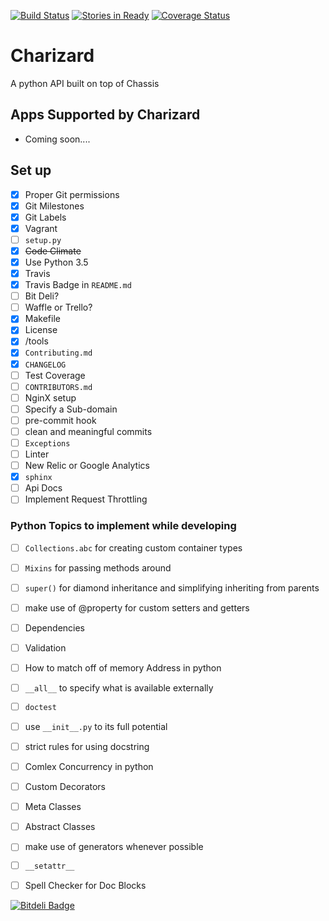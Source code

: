 [![Build Status](https://travis-ci.org/Hawt-Lava/Charizard.svg?branch=master)](https://travis-ci.org/Hawt-Lava/Charizard)
 [![Stories in Ready](https://badge.waffle.io/Hawt-Lava/Charizard.png?label=ready&title=Ready)](https://waffle.io/Hawt-Lava/Charizard) [![Coverage Status](https://coveralls.io/repos/Hawt-Lava/Charizard/badge.svg?branch=master&service=github)](https://coveralls.io/github/Hawt-Lava/Charizard?branch=master)
# Charizard
A python API built on top of Chassis

## Apps Supported by Charizard
* Coming soon....

## Set up
- [x] Proper Git permissions
- [x] Git Milestones
- [x] Git Labels
- [x] Vagrant
- [ ] `setup.py`
- [x] ~~Code Climate~~
- [x] Use Python 3.5
- [x] Travis
- [x] Travis Badge in `README.md`
- [ ] Bit Deli?
- [ ] Waffle or Trello?
- [x] Makefile
- [x] License
- [x] /tools
- [x] `Contributing.md`
- [x] `CHANGELOG`
- [ ] Test Coverage
- [ ] `CONTRIBUTORS.md`
- [ ] NginX setup
- [ ] Specify a Sub-domain
- [ ] pre-commit hook
- [ ] clean and meaningful commits
- [ ] `Exceptions`
- [ ] Linter
- [ ] New Relic or Google Analytics
- [x] `sphinx`
- [ ] Api Docs
- [ ] Implement Request Throttling

### Python Topics to implement while developing
- [ ] `Collections.abc` for creating custom container types
- [ ] `Mixins` for passing methods around
- [ ] `super()` for diamond inheritance and simplifying inheriting from parents
- [ ] make use of @property for custom setters and getters
- [ ] Dependencies
- [ ] Validation
- [ ] How to match off of memory Address in python
- [ ] `__all__` to specify what is available externally
- [ ] `doctest`
- [ ] use `__init__.py` to its full potential
- [ ] strict rules for using docstring
- [ ] Comlex Concurrency in python
- [ ] Custom Decorators
- [ ] Meta Classes
- [ ] Abstract Classes
- [ ] make use of generators whenever possible
- [ ] `__setattr__`
- [ ] Spell Checker for Doc Blocks


[![Bitdeli Badge](https://d2weczhvl823v0.cloudfront.net/Hawt-Lava/charizard/trend.png)](https://bitdeli.com/free "Bitdeli Badge")

